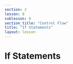 ```yaml
---
section: 2
lesson: 0
sublesson: 0
section_title: "Control Flow"
title: "If Statements"
layout: lesson
---
```


# If Statements

<!-- Content goes here -->

